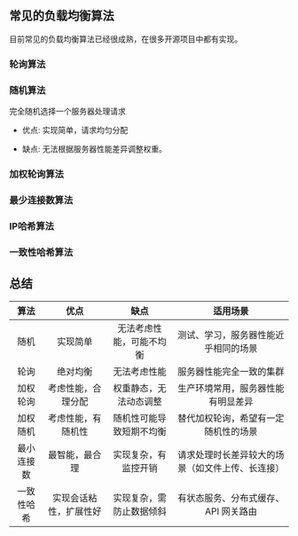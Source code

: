 ## 常见的负载均衡算法


目前常见的负载均衡算法已经很成熟，在很多开源项目中都有实现。

### 轮询算法


### 随机算法

完全随机选择一个服务器处理请求

- 优点: 实现简单，请求均匀分配

- 缺点: 无法根据服务器性能差异调整权重。





### 加权轮询算法


### 最少连接数算法

### IP哈希算法

### 一致性哈希算法


## 总结


算法|	优点|	缺点|	适用场景
|:--:|:--:|:--:|:--:|
随机|	实现简单|	无法考虑性能，可能不均衡|	测试、学习，服务器性能近乎相同的场景
轮询|	绝对均衡|	无法考虑性能|	服务器性能完全一致的集群
加权轮询|	考虑性能，合理分配|	权重静态，无法动态调整|	生产环境常用，服务器性能有明显差异
加权随机|	考虑性能，有随机性|	随机性可能导致短期不均衡|	替代加权轮询，希望有一定随机性的场景
最小连接数|	最智能，最合理|	实现复杂，有监控开销|	请求处理时长差异较大的场景（如文件上传、长连接）
一致性哈希|	实现会话粘性，扩展性好|	实现复杂，需防止数据倾斜|	有状态服务、分布式缓存、API 网关路由
